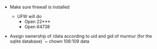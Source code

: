 - Make sure firewall is installed
    - UFW will do
        - Open 22***
        - Open 64738

- Assign ownership of /data according to uid and gid of murmur (for the sqlite database)
    `~ chown 106:109 data
